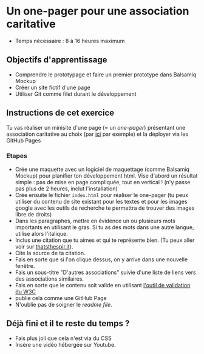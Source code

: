 # Un one-pager pour une association caritative

- Temps nécessaire : 8 à 16 heures maximum

## Objectifs d'apprentissage

- Comprendre le prototypage et faire un premier prototype dans Balsamiq Mockup
- Créer un site fictif d'une page
- Utiliser Git comme filet durant le développement

## Instructions de cet exercice

Tu vas réaliser un minisite d'une page (= un *one-pager*) présentant une association caritative au choix (par [ici](http://www.dons-legs.be/v2/listing-des-associations-solidarite-internationale-18649/) par exemple) et la déployer via les GitHub Pages

### Etapes

- Crée une maquette avec un logiciel de maquettage (comme Balsamiq Mockup) pour planifier ton développement html. Vise d'abord un résultat simple : pas de mise en page compliquée, tout en vertical  ! (n'y passe pas plus de 2 heures, inclut l'installation)
- Crée ensuite le fichier `index.html` pour réaliser le one-pager (tu peux utiliser du contenu de site existant pour les textes et pour les images google avec les outils de recherche te permettra de trouver des images libre de droits)
- Dans les paragraphes, mettre en évidence un ou plusieurs mots importants en utilisant le gras. Si tu as des mots dans une autre langue, utilise alors l'italique.
- Inclus une citation que tu aimes et qui te représente bien. (Tu peux aller voir sur [thatsthespir.it](https://thatsthespir.it)).
- Cite la source de ta citation.
- Fais en sorte que si l'on clique dessus, on y arrive dans une nouvelle fenêtre.
- Fais un sous-titre "D'autres associations" suivie d'une liste de liens vers des associations similaires.
- Fais en sorte que le contenu soit valide en utilisant [l'outil de validation du W3C](https://validator.w3.org/#validate_by_input)
- publie cela comme une GitHub Page
- N'oublie pas de soigner le *readme file*.

## Déjà fini et il te reste du temps ?

- Fais plus joli que cela n'est via du CSS
- Insère une vidéo hébergée sur Youtube.
